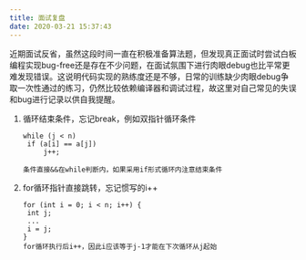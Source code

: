```yaml
---
title: 面试复盘
date: 2020-03-21 15:37:43
---
```


近期面试反省，虽然这段时间一直在积极准备算法题，但发现真正面试时尝试白板编程实现bug-free还是存在不少问题，在面试氛围下进行肉眼debug也比平常更难发现错误。这说明代码实现的熟练度还是不够，日常的训练缺少肉眼debug争取一次性通过的练习，仍然比较依赖编译器和调试过程，故这里对自己常见的失误和bug进行记录以供自我提醒。

1. 循环结束条件，忘记break，例如双指针循环条件

   ```
   while (j < n) 
   	if (a[i] == a[j])
   		j++;
   
   条件直接&&在while判断内，如果采用if形式循环内注意结束条件
   ```

   

2. for循环指针直接跳转，忘记惯写的i++

   ```
   for (int i = 0; i < n; i++) {
   	int j;
   	...
   	i = j;
   }
   for循环执行后i++，因此i应该等于j-1才能在下次循环从j起始
   ```

   

